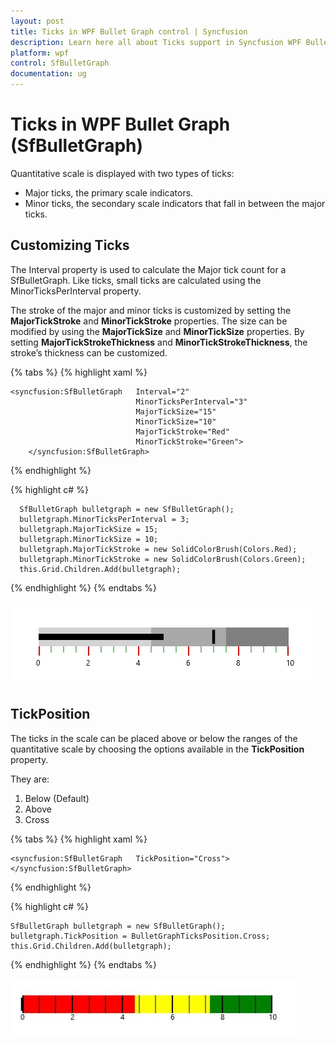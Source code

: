```yaml
---
layout: post
title: Ticks in WPF Bullet Graph control | Syncfusion
description: Learn here all about Ticks support in Syncfusion WPF Bullet Graph (SfBulletGraph) control and more.
platform: wpf
control: SfBulletGraph
documentation: ug
---
```


# Ticks in WPF Bullet Graph (SfBulletGraph)

Quantitative scale is displayed with two types of ticks: 

* Major ticks, the primary scale indicators.
* Minor ticks, the secondary scale indicators that fall in between the major ticks.

## Customizing Ticks

The Interval property is used to calculate the Major tick count for a SfBulletGraph. Like ticks, small ticks are calculated using the MinorTicksPerInterval property.

The stroke of the major and minor ticks is customized by setting the **MajorTickStroke** and **MinorTickStroke** properties. The size can be modified by using the **MajorTickSize** and **MinorTickSize** properties. By setting **MajorTickStrokeThickness** and **MinorTickStrokeThickness**, the stroke’s thickness can be customized.

{% tabs %}
{% highlight xaml %}

    <syncfusion:SfBulletGraph   Interval="2"
                                MinorTicksPerInterval="3"
                                MajorTickSize="15"
                                MinorTickSize="10"
                                MajorTickStroke="Red"      
                                MinorTickStroke="Green">            
        </syncfusion:SfBulletGraph>

{% endhighlight %}

{% highlight c# %}

      SfBulletGraph bulletgraph = new SfBulletGraph();
      bulletgraph.MinorTicksPerInterval = 3;
      bulletgraph.MajorTickSize = 15;
      bulletgraph.MinorTickSize = 10;
      bulletgraph.MajorTickStroke = new SolidColorBrush(Colors.Red);
      bulletgraph.MinorTickStroke = new SolidColorBrush(Colors.Green);
      this.Grid.Children.Add(bulletgraph);

{% endhighlight %}
{% endtabs %}

![Ticks_img](Ticks_images/Ticks_img.jpg)

## TickPosition

The ticks in the scale can be placed above or below the ranges of the quantitative scale by choosing the options available in the **TickPosition** property. 

They are:

1. Below (Default)
2. Above
3. Cross

{% tabs %}
{% highlight xaml %}

    <syncfusion:SfBulletGraph   TickPosition="Cross">
    </syncfusion:SfBulletGraph>

{% endhighlight %}

{% highlight c# %}

    SfBulletGraph bulletgraph = new SfBulletGraph();
    bulletgraph.TickPosition = BulletGraphTicksPosition.Cross; 
    this.Grid.Children.Add(bulletgraph);

{% endhighlight %}
{% endtabs %}

![Ticks_img1](Ticks_images/Ticks_img1.jpeg)
